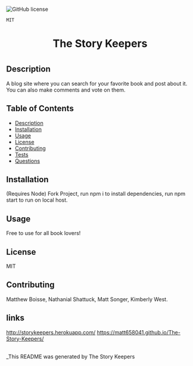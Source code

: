 ![GitHub license](https://img.shields.io/badge/license-MIT-blue.svg)

    MIT
   
   <h1 align='center'>The Story Keepers <h1/> 
 
    
  ## Description
  A blog site where you can search for your favorite book and post about it. You can also make comments and vote on them.

  ## Table of Contents
  - [Description](#description)
  - [Installation](#installation)
  - [Usage](#usage)
  - [License](#license)
  - [Contributing](#contributing)
  - [Tests](#tests)
  - [Questions](#questions)
  
  ## Installation
  (Requires Node) Fork Project, run npm i to install dependencies, run npm start to run on local host.  

  ## Usage
  Free to use for all book lovers!

  ## License
 MIT

  ## Contributing
   Matthew Boisse, Nathanial Shattuck, Matt Songer, Kimberly West.
   
  ## links
  http://storykeepers.herokuapp.com/
  https://matt658041.github.io/The-Story-Keepers/<br/>
  <br/>




  _This README was generated by The Story Keepers
  
